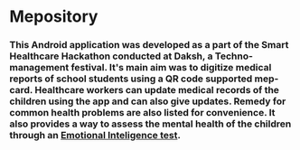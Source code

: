 # Mepository
### This Android application was developed as a part of the Smart Healthcare Hackathon conducted at Daksh, a Techno-management festival. It's main aim was to digitize medical reports of school students using a QR code supported mep-card. Healthcare workers can update medical records of the children using the app and can also give updates. Remedy for common health problems are also listed for convenience. It also provides a way to assess the mental health of the children through an [Emotional Inteligence test](http://emotional-intelligence-test.herokuapp.com/).
